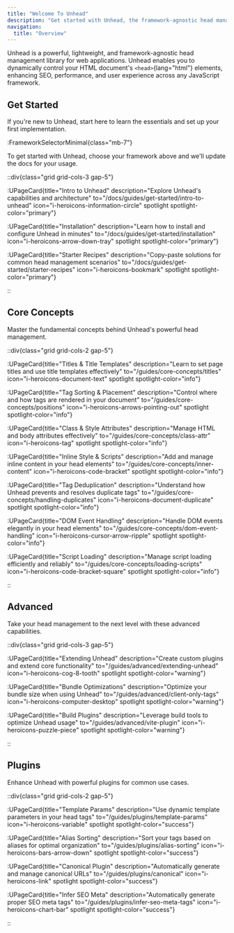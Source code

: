```yaml
---
title: "Welcome To Unhead"
description: "Get started with Unhead, the framework-agnostic head management library for web applications"
navigation:
  title: "Overview"
---
```


Unhead is a powerful, lightweight, and framework-agnostic head management library for web applications. Unhead enables you to dynamically control your HTML document's `<head>`{lang="html"} elements, enhancing SEO, performance, and user experience across any JavaScript framework.

## Get Started

If you're new to Unhead, start here to learn the essentials and set up your first implementation.

:FrameworkSelectorMinimal{class="mb-7"}

To get started with Unhead, choose your framework above and we'll update the docs for your usage.

::div{class="grid grid-cols-3 gap-5"}

:UPageCard{title="Intro to Unhead" description="Explore Unhead's capabilities and architecture" to="/docs/guides/get-started/intro-to-unhead" icon="i-heroicons-information-circle" spotlight spotlight-color="primary"}

:UPageCard{title="Installation" description="Learn how to install and configure Unhead in minutes" to="/docs/guides/get-started/installation" icon="i-heroicons-arrow-down-tray" spotlight spotlight-color="primary"}

:UPageCard{title="Starter Recipes" description="Copy-paste solutions for common head management scenarios" to="/docs/guides/get-started/starter-recipes" icon="i-heroicons-bookmark" spotlight spotlight-color="primary"}

::

## Core Concepts

Master the fundamental concepts behind Unhead's powerful head management.

::div{class="grid grid-cols-2 gap-5"}

:UPageCard{title="Titles & Title Templates" description="Learn to set page titles and use title templates effectively" to="/guides/core-concepts/titles" icon="i-heroicons-document-text" spotlight spotlight-color="info"}

:UPageCard{title="Tag Sorting & Placement" description="Control where and how tags are rendered in your document" to="/guides/core-concepts/positions" icon="i-heroicons-arrows-pointing-out" spotlight spotlight-color="info"}

:UPageCard{title="Class & Style Attributes" description="Manage HTML and body attributes effectively" to="/guides/core-concepts/class-attr" icon="i-heroicons-tag" spotlight spotlight-color="info"}

:UPageCard{title="Inline Style & Scripts" description="Add and manage inline content in your head elements" to="/guides/core-concepts/inner-content" icon="i-heroicons-code-bracket" spotlight spotlight-color="info"}

:UPageCard{title="Tag Deduplication" description="Understand how Unhead prevents and resolves duplicate tags" to="/guides/core-concepts/handling-duplicates" icon="i-heroicons-document-duplicate" spotlight spotlight-color="info"}

:UPageCard{title="DOM Event Handling" description="Handle DOM events elegantly in your head elements" to="/guides/core-concepts/dom-event-handling" icon="i-heroicons-cursor-arrow-ripple" spotlight spotlight-color="info"}

:UPageCard{title="Script Loading" description="Manage script loading efficiently and reliably" to="/guides/core-concepts/loading-scripts" icon="i-heroicons-code-bracket-square" spotlight spotlight-color="info"}

::

## Advanced

Take your head management to the next level with these advanced capabilities.

::div{class="grid grid-cols-3 gap-5"}

:UPageCard{title="Extending Unhead" description="Create custom plugins and extend core functionality" to="/guides/advanced/extending-unhead" icon="i-heroicons-cog-8-tooth" spotlight spotlight-color="warning"}

:UPageCard{title="Bundle Optimizations" description="Optimize your bundle size when using Unhead" to="/guides/advanced/client-only-tags" icon="i-heroicons-computer-desktop" spotlight spotlight-color="warning"}

:UPageCard{title="Build Plugins" description="Leverage build tools to optimize Unhead usage" to="/guides/advanced/vite-plugin" icon="i-heroicons-puzzle-piece" spotlight spotlight-color="warning"}

::

## Plugins

Enhance Unhead with powerful plugins for common use cases.

::div{class="grid grid-cols-2 gap-5"}

:UPageCard{title="Template Params" description="Use dynamic template parameters in your head tags" to="/guides/plugins/template-params" icon="i-heroicons-variable" spotlight spotlight-color="success"}

:UPageCard{title="Alias Sorting" description="Sort your tags based on aliases for optimal organization" to="/guides/plugins/alias-sorting" icon="i-heroicons-bars-arrow-down" spotlight spotlight-color="success"}

:UPageCard{title="Canonical Plugin" description="Automatically generate and manage canonical URLs" to="/guides/plugins/canonical" icon="i-heroicons-link" spotlight spotlight-color="success"}

:UPageCard{title="Infer SEO Meta" description="Automatically generate proper SEO meta tags" to="/guides/plugins/infer-seo-meta-tags" icon="i-heroicons-chart-bar" spotlight spotlight-color="success"}

::
